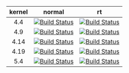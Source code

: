 | kernel | normal | rt |
|:---------:|:--------:|:-------:|
|4.4  | [![Build Status](http://gfnd.rcn-ee.org:8080/buildStatus/icon?job=beagleboard_kernel_builder/4.4)](http://gfnd.rcn-ee.org:8080/job/beagleboard_kernel_builder/job/4.4/)   | [![Build Status](http://gfnd.rcn-ee.org:8080/buildStatus/icon?job=beagleboard_kernel_builder/4.4-rt)](http://gfnd.rcn-ee.org:8080/job/beagleboard_kernel_builder/job/4.4-rt/)   |
|4.9  | [![Build Status](http://gfnd.rcn-ee.org:8080/buildStatus/icon?job=beagleboard_kernel_builder/4.9)](http://gfnd.rcn-ee.org:8080/job/beagleboard_kernel_builder/job/4.9/)   | [![Build Status](http://gfnd.rcn-ee.org:8080/buildStatus/icon?job=beagleboard_kernel_builder/4.9-rt)](http://gfnd.rcn-ee.org:8080/job/beagleboard_kernel_builder/job/4.9-rt/)   |
|4.14 | [![Build Status](http://gfnd.rcn-ee.org:8080/buildStatus/icon?job=beagleboard_kernel_builder/4.14)](http://gfnd.rcn-ee.org:8080/job/beagleboard_kernel_builder/job/4.14/) | [![Build Status](http://gfnd.rcn-ee.org:8080/buildStatus/icon?job=beagleboard_kernel_builder/4.14-rt)](http://gfnd.rcn-ee.org:8080/job/beagleboard_kernel_builder/job/4.14-rt/) |
|4.19 | [![Build Status](http://gfnd.rcn-ee.org:8080/buildStatus/icon?job=beagleboard_kernel_builder/4.19)](http://gfnd.rcn-ee.org:8080/job/beagleboard_kernel_builder/job/4.19/) | [![Build Status](http://gfnd.rcn-ee.org:8080/buildStatus/icon?job=beagleboard_kernel_builder/4.19-rt)](http://gfnd.rcn-ee.org:8080/job/beagleboard_kernel_builder/job/4.19-rt/) |
|5.4  | [![Build Status](http://gfnd.rcn-ee.org:8080/buildStatus/icon?job=beagleboard_kernel_builder/5.4)](http://gfnd.rcn-ee.org:8080/job/beagleboard_kernel_builder/job/5.4/)   | [![Build Status](http://gfnd.rcn-ee.org:8080/buildStatus/icon?job=beagleboard_kernel_builder/5.4-rt)](http://gfnd.rcn-ee.org:8080/job/beagleboard_kernel_builder/job/5.4-rt/)   |
